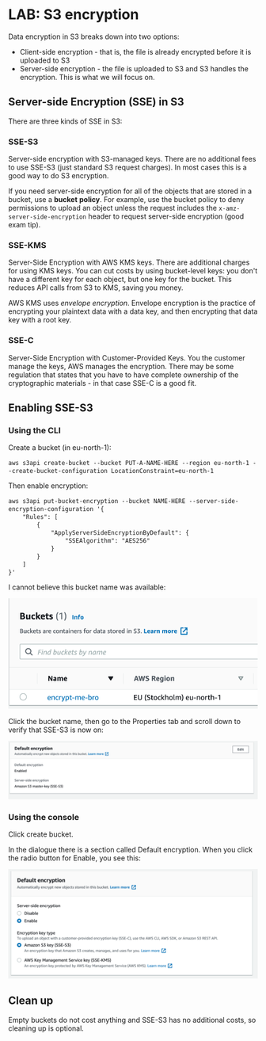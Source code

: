 # LAB: S3 encryption

Data encryption in S3 breaks down into two options:

* Client-side encryption - that is, the file is already encrypted before it is uploaded to S3
* Server-side encryption - the file is uploaded to S3 and S3 handles the encryption. This is what we will focus on.&#x20;

## Server-side Encryption (SSE) in S3

There are three kinds of SSE in S3:

### SSE-S3

Server-side encryption with S3-managed keys. There are no additional fees to use SSE-S3 (just standard S3 request charges). In most cases this is a good way to do S3 encryption.&#x20;

If you need server-side encryption for all of the objects that are stored in a bucket, use a **bucket** **policy**. For example, use the bucket policy to deny permissions to upload an object unless the request includes the `x-amz-server-side-encryption` header to request server-side encryption (good exam tip).&#x20;

### SSE-KMS

Server-Side Encryption with AWS KMS keys. There are additional charges for using KMS keys. You can cut costs by using bucket-level keys: you don't have a different key for each object, but one key for the bucket. This reduces API calls from S3 to KMS, saving you money.&#x20;

AWS KMS uses _envelope encryption_. Envelope encryption is the practice of encrypting your plaintext data with a data key, and then encrypting that data key with a root key.

### SSE-C

Server-Side Encryption with Customer-Provided Keys. You the customer manage the keys,  AWS manages the encryption. There may be some regulation that states that you have to have complete ownership of the cryptographic materials - in that case SSE-C is a good fit.

## Enabling SSE-S3

### Using the CLI&#x20;

Create a bucket (in eu-north-1):

```
aws s3api create-bucket --bucket PUT-A-NAME-HERE --region eu-north-1 --create-bucket-configuration LocationConstraint=eu-north-1
```

Then enable encryption:

```
aws s3api put-bucket-encryption --bucket NAME-HERE --server-side-encryption-configuration '{
    "Rules": [
        {
            "ApplyServerSideEncryptionByDefault": {
                "SSEAlgorithm": "AES256"
            }
        }
    ]
}'
```

I cannot believe this bucket name was available:

![so not ever deleting this bucket](<../../../.gitbook/assets/image (37).png>)

Click the bucket name, then go to the Properties tab and scroll down to verify that SSE-S3 is now on:

![it worked.](<../../../.gitbook/assets/image (200).png>)

### Using the console

Click create bucket.

In the dialogue there is a section called Default encryption. When you click the radio button for Enable, you see this:

![](<../../../.gitbook/assets/image (180).png>)

## Clean up&#x20;

Empty buckets do not cost anything and SSE-S3 has no additional costs, so cleaning up is optional.
